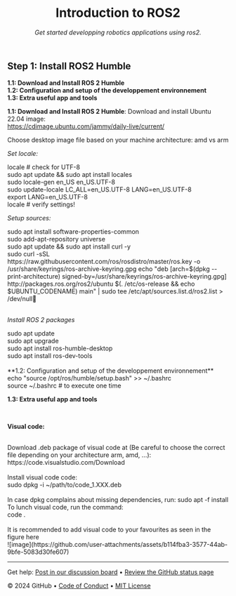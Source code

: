 <header>

<!--
  <<< Author notes: Course header >>>
  Include a 1280×640 image, course title in sentence case, and a concise description in emphasis.
  In your repository settings: enable template repository, add your 1280×640 social image, auto delete head branches.
  Add your open source license, GitHub uses MIT license.
-->

# Introduction to ROS2

_Get started developping robotics applications using ros2._

</header>

<!--
  <<< Author notes: Step 1 >>>
  Choose 3-5 steps for your course.
  The first step is always the hardest, so pick something easy!
  Link to docs.github.com for further explanations.
  Encourage users to open new tabs for steps!
-->

## Step 1: Install ROS2 Humble


**1.1: Download and Install ROS 2 Humble** <br>
**1.2: Configuration and setup of the developpement environnement**<br>
**1.3: Extra useful app and tools**<br>

**1.1: Download and Install ROS 2 Humble**: 
Download and install Ubuntu 22.04 image:<br>
https://cdimage.ubuntu.com/jammy/daily-live/current/

Choose desktop image file based on your machine architecture: amd vs arm <br>

<p> <em> Set locale: </em> <p> 
locale  # check for UTF-8 <br>
sudo apt update && sudo apt install locales <br>
sudo locale-gen en_US en_US.UTF-8<br>
sudo update-locale LC_ALL=en_US.UTF-8 LANG=en_US.UTF-8 <br>
export LANG=en_US.UTF-8 <br>
locale  # verify settings! <br>

<p> <em>Setup sources: </em></p>
sudo apt install software-properties-common <br>
sudo add-apt-repository universe <br>
sudo apt update && sudo apt install curl -y <br>
sudo curl -sSL https://raw.githubusercontent.com/ros/rosdistro/master/ros.key -o /usr/share/keyrings/ros-archive-keyring.gpg echo "deb [arch=$(dpkg --print-architecture) signed-by=/usr/share/keyrings/ros-archive-keyring.gpg] http://packages.ros.org/ros2/ubuntu $(. /etc/os-release && echo $UBUNTU_CODENAME) main" | sudo tee /etc/apt/sources.list.d/ros2.list > /dev/null
<br>
<br>
<p> <em>Install ROS 2 packages</em> </p>
sudo apt update <br>
sudo apt upgrade <br>
sudo apt install ros-humble-desktop <br>
sudo apt install ros-dev-tools	<br>
<br>
**1.2: Configuration and setup of the developpement environnement**<br>
echo "source /opt/ros/humble/setup.bash" >> ~/.bashrc <br>
source ~/.bashrc # to execute one time 
<br>

**1.3: Extra useful app and tools**

<br>
<p> <b>Visual code: </b> </p>
<br>
Download .deb package of visual code at (Be careful to choose the correct file depending on your architecture arm, amd, …): <br>
https://code.visualstudio.com/Download  <br>
 <br>
Install visual code code:  <br>
sudo dpkg -i ~/path/to/code_1.XXX.deb  <br>
 <br>
In case dpkg complains about missing dependencies, run:
sudo apt -f install
 <br>
To lunch visual code, run the command:  <br>
code .   <br>
 <br>
It is recommended to add visual code to your favourites as seen in the figure here  <br>
![image](https://github.com/user-attachments/assets/b114fba3-3577-44ab-9bfe-5083d30fe607)

<footer>

<!--
  <<< Author notes: Footer >>>
  Add a link to get support, GitHub status page, code of conduct, license link.
-->

---

Get help: [Post in our discussion board](https://github.com/orgs/skills/discussions/categories/introduction-to-github) &bull; [Review the GitHub status page](https://www.githubstatus.com/)

&copy; 2024 GitHub &bull; [Code of Conduct](https://www.contributor-covenant.org/version/2/1/code_of_conduct/code_of_conduct.md) &bull; [MIT License](https://gh.io/mit)

</footer>
